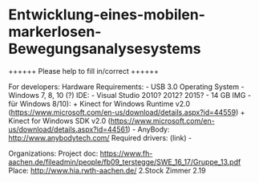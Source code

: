 # Entwicklung-eines-mobilen-markerlosen-Bewegungsanalysesystems

++++++ Please help to fill in/correct ++++++

For developers:
  Hardware Requirements:
    - USB 3.0
  Operating System
    - Windows 7, 8, 10 (?)
  IDE:
    - Visual Studio 2010? 2012? 2015?
    - 14 GB IMG
    - für Windows 8/10):
      + Kinect for Windows Runtime v2.0 (https://www.microsoft.com/en-us/download/details.aspx?id=44559)
      + Kinect for Windows SDK v2.0 (https://www.microsoft.com/en-us/download/details.aspx?id=44561)
    - AnyBody: http://www.anybodytech.com/
  Required drivers: (link)
    - 
  
Organizations:
  Project doc:
    https://www.fh-aachen.de/fileadmin/people/fb09_terstegge/SWE_16_17/Gruppe_13.pdf
  Place:
    http://www.hia.rwth-aachen.de/
    2.Stock Zimmer 2.19
    
